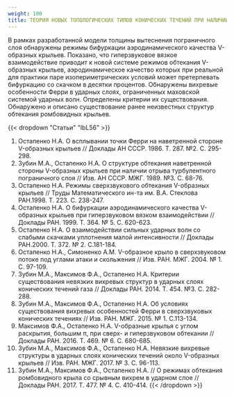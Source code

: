 ```yaml
---
weight: 100
title: ТЕОРИЯ НОВЫХ ТОПОЛОГИЧЕСКИХ ТИПОВ КОНИЧЕСКИХ ТЕЧЕНИЙ ПРИ НАЛИЧИИ НЕСИММЕТРИЧНЫХ СИСТЕМ СКАЧКОВ УПЛОТНЕНИЯ И ОТРЫВА ПОГРАНИЧНОГО СЛОЯ, ОБНАРУЖЕННЫХ ЛИБО ПОДТВЕРЖДЕННЫХ ЭКСПЕРИМЕНТАЛЬНО.
---
```


В рамках разработанной модели толщины вытеснения пограничного слоя обнаружены режимы бифуркации аэродинамического качества V-образных крыльев. Показано, что гиперзвуковое вязкое взаимодействие приводит к новой системе режимов обтекания V-образных крыльев, аэродинамическое качество которых при реальной для практики паре изопериметрических условий может претерпевать бифуркацию со скачком в десятки процентов.
Обнаружены вихревые особенности Ферри в ударных слоях, ограниченных маховской системой ударных волн. Определены критерии их существования. Обнаружено и описано существование ранее неизвестных структур обтекания ромбовидных крыльев.

{{< dropdown "Статьи" "lbL56" >}}
1. Остапенко Н.А. О всплывании точки Ферри на наветренной стороне V-образных крыльев // Доклады АН СССР. 1986. Т. 287. №2. С. 295-298.
2. Зубин М.А., Остапенко Н.А. О структуре обтекания наветренной стороны V-образных крыльев при наличии отрыва турбулентного пограничного слоя // Изв. АН СССР. МЖГ. 1989. №3. С. 68-76.
3. Остапенко Н.А. Режимы сверхзвукового обтекания V-образных крыльев // Труды Математического ин-та им. В.А. Стеклова РАН.1998. Т. 223. С. 238-247.
4. Остапенко Н.А. О бифуркации аэродинамического качества V-образных крыльев при гиперзвуковом вязком взаимодействии // Доклады РАН. 1999. Т. 364. № 5. С. 620-623.
5. Остапенко Н.А. О взаимодействии сильных ударных волн со слабыми скачками уплотнения малой интенсивности // Доклады РАН.2000. Т. 372. № 2. С.181-184.
6. Остапенко Н.А., Симоненко А.М. V-образное крыло в сверхзвуковом потоке под углами атаки и скольжения // Изв. РАН. МЖГ. 2004. № 1. С. 97-109.
7. Зубин М.А., Максимов Ф.А., Остапенко Н.А. Критерии существования невязких вихревых структур в ударных слоях конических течений газа // Доклады РАН.  2014. Т. 454. №3. С. 282-288.
8. Зубин М.А., Максимов Ф.А., Остапенко Н.А. Об условиях существования вихревых особенностей Ферри в сверхзвуковых конических течениях // Изв. РАН. МЖГ. 2015. № 1. С.113-134.
9. Максимов Ф.А., Остапенко Н.А. V-образные крылья c углом раскрытия, большим π, при сверх- и гиперзвуковом обтекании // Доклады РАН. 2016. Т. 469. № 6. С. 680-685.
10.  Зубин М.А., Максимов Ф.А., Остапенко Н.А. Невязкие вихревые структуры в ударных слоях конических течений около V-образных крыльев // Изв. РАН. МЖГ. 2017. № 3. С. 96-113.
11.   Зубин М.А., Максимов Ф.А., Остапенко Н.А. // О режимах обтекания ромбовидного крыла со срывным вихрем в ударном слое // Доклады РАН. 2017. Т.  477. № 4. С. 410-414.
{{< /dropdown >}}
